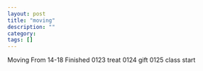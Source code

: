 ```yaml
---
layout: post
title: "moving"
description: ""
category: 
tags: []
---
```

Moving 
From 14-18
Finished
0123 treat
0124 gift 
0125 class start
